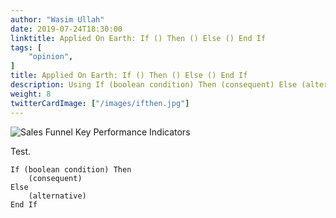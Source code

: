 ```yaml
---
author: "Wasim Ullah"
date: 2019-07-24T18:30:00
linktitle: Applied On Earth: If () Then () Else () End If
tags: [
    "opinion",
]
title: Applied On Earth: If () Then () Else () End If
description: Using If (boolean condition) Then (consequent) Else (alternative) End If.
weight: 8
twitterCardImage: ["/images/ifthen.jpg"]
---
```


![Sales Funnel Key Performance Indicators](/images/ifthen.jpg)

Test.

```
If (boolean condition) Then
    (consequent)
Else
    (alternative)
End If
```

